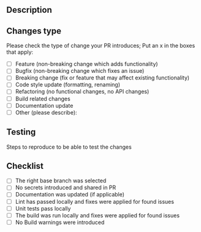## Description

## Changes type

Please check the type of change your PR introduces; Put an x in the boxes that apply:

- [ ]  Feature (non-breaking change which adds functionality)
- [ ]  Bugfix (non-breaking change which fixes an issue)
- [ ]  Breaking change (fix or feature that may affect existing functionality)
- [ ]  Code style update (formatting, renaming)
- [ ]  Refactoring (no functional changes, no API changes)
- [ ]  Build related changes
- [ ]  Documentation update
- [ ]  Other (please describe):

## Testing

Steps to reproduce to be able to test the changes

## Checklist

- [ ]  The right base branch was selected
- [ ]  No secrets introduced and shared in PR
- [ ]  Documentation was updated (if applicable)
- [ ]  Lint has passed locally and fixes were applied for found issues
- [ ]  Unit tests pass locally
- [ ]  The build was run locally and fixes were applied for found issues
- [ ]  No Build warnings were introduced
